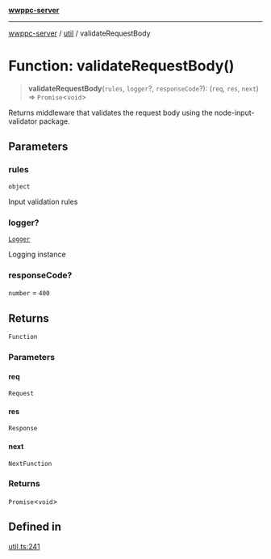 [**wwppc-server**](../../README.md)

***

[wwppc-server](../../modules.md) / [util](../README.md) / validateRequestBody

# Function: validateRequestBody()

> **validateRequestBody**(`rules`, `logger`?, `responseCode`?): (`req`, `res`, `next`) => `Promise`\<`void`\>

Returns middleware that validates the request body using the node-input-validator package.

## Parameters

### rules

`object`

Input validation rules

### logger?

[`Logger`](../../log/classes/Logger.md)

Logging instance

### responseCode?

`number` = `400`

## Returns

`Function`

### Parameters

#### req

`Request`

#### res

`Response`

#### next

`NextFunction`

### Returns

`Promise`\<`void`\>

## Defined in

[util.ts:241](https://github.com/WWPPC/WWPPC-server/blob/8fa1fab7588b7cc0d91c585786635fd288d3453c/src/util.ts#L241)
